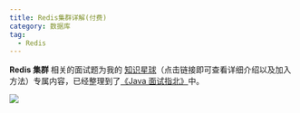 ```yaml
---
title: Redis集群详解(付费)
category: 数据库
tag:
  - Redis
---
```


**Redis 集群** 相关的面试题为我的 [知识星球](../../about-the-author/zhishixingqiu-two-years.md)（点击链接即可查看详细介绍以及加入方法）专属内容，已经整理到了[《Java 面试指北》](../../zhuanlan/java-mian-shi-zhi-bei.md)中。


![](https://oss.javaguide.cn/github/javaguide/database/redis/redis-cluster-javamianshizhibei.png)

<!-- @include: @planet.snippet.md -->
